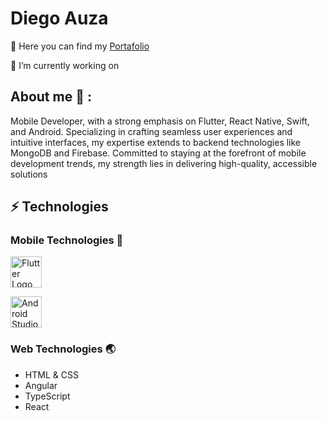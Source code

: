 
# Diego Auza 

  📑 Here you can find my [Portafolio](https://www.linkedin.com/in/diego-auza-a64b1b253/)
  
  🔭 I’m currently working on 

## About me 🚀 : 
Mobile Developer, with a strong emphasis on Flutter, React Native, Swift, and Android. Specializing in crafting seamless user experiences and intuitive interfaces, my expertise extends to backend technologies like MongoDB and Firebase. Committed to staying at the forefront of mobile development trends, my strength lies in delivering high-quality, accessible solutions

## ⚡️ Technologies 

### Mobile Technologies 📱
<img src="https://github.com/DiegoAuzaDev/DiegoAuzaDev/assets/156953439/3e384727-2bdc-46a5-ad5d-e8eca3b01ef9)" alt="Flutter Logo" width="50"/>

<img src="https://github.com/DiegoAuzaDev/DiegoAuzaDev/assets/156953439/8a474f30-282b-4145-8411-e95cb8117ffe
" alt="Android Studio Logo![Uploading androdi.png…]()
" width="50"/>


### Web Technologies 🌏 

- HTML & CSS
- Angular
- TypeScript
- React

<!--
**DiegoAuzaDev/DiegoAuzaDev** is a ✨ _special_ ✨ repository because its `README.md` (this file) appears on your GitHub profile.

Here are some ideas to ![androdi](https://github.com/DiegoAuzaDev/DiegoAuzaDev/assets/156953439/a007990a-5c43-4d19-a769-fc9063adcf20)
get you started:

- 🔭 I’m currently working on ...
- 🌱 I’m currently learning ...
- 👯 I’m looking to collaborate on ...
- 🤔 I’m looking for help with ...
- 💬 Ask me about ...
- 📫 How to reach me: ...
- 😄 Pronouns: ...
- ⚡ Fun fact: ...
-->
